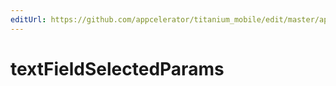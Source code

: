 ```yaml
---
editUrl: https://github.com/appcelerator/titanium_mobile/edit/master/apidoc/Titanium/UI/TextField.yml
---
```

# textFieldSelectedParams

<TypeHeader/>

<ApiDocs/>
